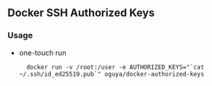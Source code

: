 ## Docker SSH Authorized Keys

### Usage

- one-touch run

        docker run -v /root:/user -e AUTHORIZED_KEYS="`cat ~/.ssh/id_ed25519.pub`" oguya/docker-authorized-keys
